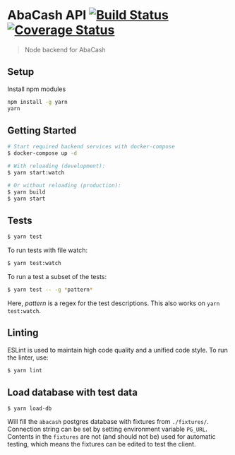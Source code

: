 # AbaCash API [![Build Status](https://ci.abakus.no/api/badges/abakusbackup/abacash-api/status.svg)](https://ci.abakus.no/abakusbackup/abacash-api) [![Coverage Status](https://coveralls.io/repos/github/abakusbackup/abacash-api/badge.svg?branch=master)](https://coveralls.io/github/abakusbackup/abacash-api?branch=master)

> Node backend for AbaCash

## Setup

Install npm modules

```bash
npm install -g yarn
yarn
```

## Getting Started

```bash
# Start required backend services with docker-compose
$ docker-compose up -d

# With reloading (development):
$ yarn start:watch

# Or without reloading (production):
$ yarn build
$ yarn start
```

## Tests

```bash
$ yarn test
```

To run tests with file watch:

```bash
$ yarn test:watch
```

To run a test a subset of the tests:

```bash
$ yarn test -- -g *pattern*
```

Here, _pattern_ is a regex for the test descriptions. This also works on `yarn test:watch`.

## Linting

ESLint is used to maintain high code quality and a unified code style.
To run the linter, use:

```bash
$ yarn lint
```

## Load database with test data

```
$ yarn load-db
```

Will fill the `abacash` postgres database with fixtures from `./fixtures/`. Connection string can be set by setting environment variable `PG_URL`. Contents in the `fixtures` are not (and should not be) used for automatic testing, which means the fixtures can be edited to test the client.
